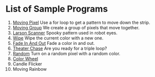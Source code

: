 # List of Sample Programs

1. [Moving Pixel](moving-pixel.md) Use a for loop to get a pattern to move down the strip.
2. [Moving Group](moving-group.md) We create a group of pixels that move together.
3. [Larson Scanner](larson-scanner.md) Spooky pattern used in robot eyes.
4. [Wipe](wipe.md) Wipe the current color with a new one.
5. [Fade In And Out](fade-in-and-out.md) Fade a color in and out.
6. [Theater Chase](theater-chase.md) Are you ready for a triple loop?
7. [Random](random.md) Turn on a random pixel with a random color.
8. [Color Wheel](color-wheel.md)
7. Candle Flicker
8. Moving Rainbow

